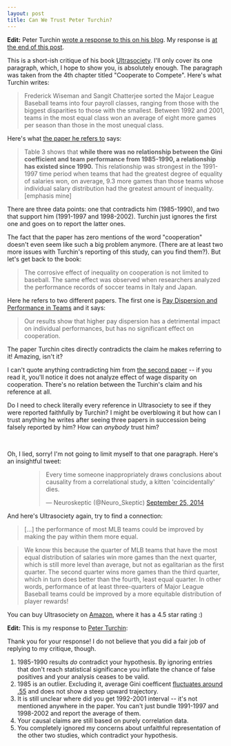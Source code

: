 ```yaml
---
layout: post
title: Can We Trust Peter Turchin?
---
```


**Edit:** Peter Turchin [wrote a response to this on his blog](http://peterturchin.com/cliodynamica/pay-equality-and-team-performance-in-major-league-baseball/). My response is [at the end of this post](/blog/can-we-trust-peter-turchin#response_to_turchin).

This is a short-ish critique of his book [Ultrasociety](http://peterturchin.com/ultrasociety/). I'll only cover its one paragraph, which, I hope to show you, is absolutely enough. The paragraph was taken from the 4th chapter titled "Cooperate to Compete". Here's what Turchin writes:

>Frederick Wiseman and Sangit Chatterjee sorted the Major League Baseball teams into four payroll classes, ranging from those with the biggest disparities to those with the smallest. Between 1992 and 2001, teams in the most equal class won an average of eight more games per season than those in the most unequal class.

Here's what [the paper he refers to](http://www.accessecon.com/pubs/eb/2003/volume1/EB-03A10003A.pdf) says:

<!--excerpt-->

>Table 3 shows that **while there was no relationship between the Gini coefficient and team performance from 1985-1990, a relationship has existed since 1990.** This relationship was strongest in the 1991-1997 time period when teams that had the greatest degree of equality of salaries won, on average, 9.3 more games than those teams whose individual salary distribution had the greatest amount of inequality. [emphasis mine]

There are three data points: one that contradicts him (1985-1990), and two that support him (1991-1997 and 1998-2002). Turchin just ignores the first one and goes on to report the latter ones.

The fact that the paper has zero mentions of the word "cooperation" doesn't even seem like such a big problem anymore. (There are at least two more issues with Turchin's reporting of this study, can you find them?). But let's get back to the book:

>The corrosive effect of inequality on cooperation is not limited to baseball. The same effect was observed when researchers analyzed the performance records of soccer teams in Italy and Japan.

Here he refers to two different papers. The first one is [Pay Dispersion and Performance in Teams](http://journals.plos.org/plosone/article?id=10.1371/journal.pone.0112631) and it says:

>Our results show that higher pay dispersion has a detrimental impact on individual performances, but has no significant effect on cooperation.</blockquote>

The paper Turchin cites directly contradicts the claim he makes referring to it! Amazing, isn't it?
      
I can't quote anything contradicting him from [the second paper](http://jse.sagepub.com/content/16/2/214.abstract) -- if you read it, you'll notice it does not analyze effect of wage disparity on cooperation. There's no relation between the Turchin's claim and his reference at all.

Do I need to check literally every reference in Ultrasociety to see if they were reported faithfully by Turchin? I might be overblowing it but how can I trust anything he writes after seeing three papers in succession being falsely reported by him? How can *anybody* trust him?

<br>

Oh, I lied, sorry! I'm not going to limit myself to that one paragraph. Here's an insightful tweet:
        
<div style="margin-left: 50px;">
    <blockquote class="twitter-tweet" lang="en">
    <p lang="en" dir="ltr">Every time someone inappropriately draws conclusions about causality from a correlational study, a kitten &#39;coincidentally&#39; dies.</p>&mdash;      Neuroskeptic (@Neuro_Skeptic) <a href="https://twitter.com/Neuro_Skeptic/status/515086647906807809">September 25, 2014</a></blockquote>
    <script async src="//platform.twitter.com/widgets.js" charset="utf-8"></script>
</div>
        
And here's Ultrasociety again, try to find a connection:

>[...] the performance of most MLB teams could be improved by making the pay within them more equal.

>We know this because the quarter of MLB teams that have the most equal distribution of salaries win more games than the next quarter, which is still more level than average, but not as egalitarian as the first quarter. The second quarter wins more games than the third quarter, which in turn does better than the fourth, least equal quarter. In other words, performance of at least three-quarters of Major League Baseball teams could be improved by a more equitable distribution of player rewards!

You can buy Ultrasociety on [Amazon](http://www.amazon.com/Ultrasociety-Years-Humans-Greatest-Cooperators-ebook/dp/B0185P69LU/), where it has a 4.5 star rating :)

<a name="response_to_turchin"></a>

**Edit:** This is my response to [Peter Turchin](http://peterturchin.com/blog/2016/02/12/pay-equality-and-team-performance-in-major-league-baseball/):

Thank you for your response! I do not believe that you did a fair job of replying to my critique, though.

1. 1985-1990 results *do* contradict your hypothesis. By ignoring entries that don't reach statistical significance you inflate the chance of false positives and your analysis ceases to be valid.
2. 1985 is an outlier. Excluding it, average Gini coefficent [fluctuates around .55](http://i.imgur.com/Ji0cQUZ.png) and does not show a steep upward trajectory.
3. It is still unclear where did you get 1992-2001 interval -- it's not mentioned anywhere in the paper. You can't just bundle 1991-1997 and 1998-2002 and report the average of them.
4. Your causal claims are still based on purely correlation data.
5. You completely ignored my concerns about unfaithful representation of the other two studies, which contradict your hypothesis.